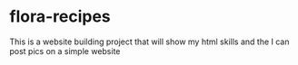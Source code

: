 # flora-recipes
This is a website building project that will show my html skills and the I can post pics on a simple website
